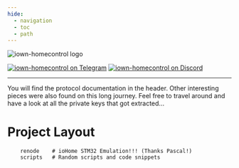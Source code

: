 ```yaml
---
hide:
  - navigation
  - toc
  - path
---
```


![iown-homecontrol logo](assets/repository-open-graph.png)

[![iown-homecontrol on Telegram](https://img.shields.io/badge/Telegram-Join-5865F2?style=for-the-badge&logo=telegram)](https://t.me/iownHomecontrol) [![iown-homecontrol on Discord](https://img.shields.io/badge/Discord-Join-5865F2?style=for-the-badge&logo=discord)](https://discord.gg/MPEb7dTNdN)

---

You will find the protocol documentation in the header. Other interesting pieces were also found on this long journey. Feel free to travel around and have a look at all the private keys that got extracted...

# Project Layout

```
    renode    # ioHome STM32 Emulation!!! (Thanks Pascal!)
    scripts   # Random scripts and code snippets
```

